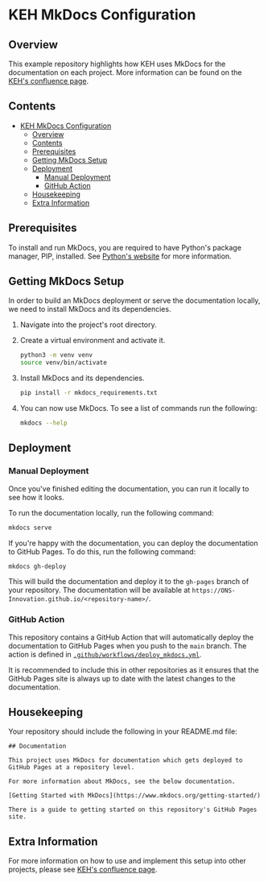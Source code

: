 # KEH MkDocs Configuration
## Overview
This example repository highlights how KEH uses MkDocs for the documentation on each project. More information can be found on the [KEH's confluence page](https://confluence.ons.gov.uk/pages/viewpage.action?pageId=225098833).

## Contents

- [KEH MkDocs Configuration](#keh-mkdocs-configuration)
  - [Overview](#overview)
  - [Contents](#contents)
  - [Prerequisites](#prerequisites)
  - [Getting MkDocs Setup](#getting-mkdocs-setup)
  - [Deployment](#deployment)
    - [Manual Deployment](#manual-deployment)
    - [GitHub Action](#github-action)
  - [Housekeeping](#housekeeping)
  - [Extra Information](#extra-information)


## Prerequisites

To install and run MkDocs, you are required to have Python's package manager, PIP, installed. See [Python's website](https://www.python.org/) for more information. 

## Getting MkDocs Setup

In order to build an MkDocs deployment or serve the documentation locally, we need to install MkDocs and its dependencies.

1. Navigate into the project's root directory.

2. Create a virtual environment and activate it.

    ```bash
    python3 -m venv venv
    source venv/bin/activate
    ```

2. Install MkDocs and its dependencies.

    ```bash
    pip install -r mkdocs_requirements.txt
    ```

3. You can now use MkDocs. To see a list of commands run the following:

    ```bash
    mkdocs --help
    ```

## Deployment

### Manual Deployment

Once you've finished editing the documentation, you can run it locally to see how it looks.

To run the documentation locally, run the following command:

```bash
mkdocs serve
```

If you're happy with the documentation, you can deploy the documentation to GitHub Pages. To do this, run the following command:

```bash
mkdocs gh-deploy
```

This will build the documentation and deploy it to the `gh-pages` branch of your repository. The documentation will be available at `https://ONS-Innovation.github.io/<repository-name>/`.

### GitHub Action

This repository contains a GitHub Action that will automatically deploy the documentation to GitHub Pages when you push to the `main` branch. The action is defined in [`.github/workflows/deploy_mkdocs.yml`](./.github/workflows/deploy_mkdocs.yml).

It is recommended to include this in other repositories as it ensures that the GitHub Pages site is always up to date with the latest changes to the documentation.

## Housekeeping

Your repository should include the following in your README.md file:
```
## Documentation
 
This project uses MkDocs for documentation which gets deployed to GitHub Pages at a repository level.
 
For more information about MkDocs, see the below documentation.
 
[Getting Started with MkDocs](https://www.mkdocs.org/getting-started/)
 
There is a guide to getting started on this repository's GitHub Pages site.
```

## Extra Information

For more information on how to use and implement this setup into other projects, please see [KEH's confluence page](https://confluence.ons.gov.uk/pages/viewpage.action?pageId=225098833).
